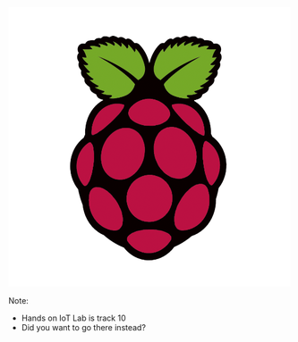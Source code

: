 
<img src="img/raspberry-pi-logo.png" height="500" />

Note:
+ Hands on IoT Lab is track 10
+ Did you want to go there instead?